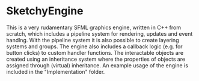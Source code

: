 # SketchyEngine
This is a very rudamentary SFML graphics engine, written in C++ from scratch, which includes a pipeline system for rendering, updates and event handlng.
With the pipeline system it is also possible to create layering systems and groups. The engine also includes a callback
logic (e.g. for button clicks) to custom handler functions.
The interactable objects are created using an inheritance system where the properties of objects are assigned through (virtual) inheritance.
An example usage of the engine is included in the "Implementation" folder.
